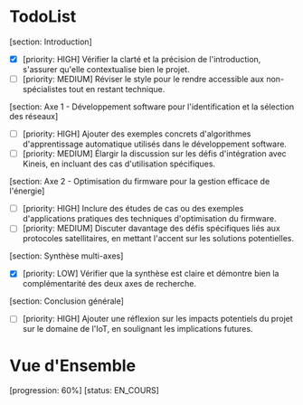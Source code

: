# TodoList

[section: Introduction]
- [x] [priority: HIGH] Vérifier la clarté et la précision de l'introduction, s'assurer qu'elle contextualise bien le projet.
- [ ] [priority: MEDIUM] Réviser le style pour le rendre accessible aux non-spécialistes tout en restant technique.

[section: Axe 1 - Développement software pour l'identification et la sélection des réseaux]
- [ ] [priority: HIGH] Ajouter des exemples concrets d'algorithmes d'apprentissage automatique utilisés dans le développement software.
- [ ] [priority: MEDIUM] Élargir la discussion sur les défis d'intégration avec Kineis, en incluant des cas d'utilisation spécifiques.

[section: Axe 2 - Optimisation du firmware pour la gestion efficace de l'énergie]
- [ ] [priority: HIGH] Inclure des études de cas ou des exemples d'applications pratiques des techniques d'optimisation du firmware.
- [ ] [priority: MEDIUM] Discuter davantage des défis spécifiques liés aux protocoles satellitaires, en mettant l'accent sur les solutions potentielles.

[section: Synthèse multi-axes]
- [x] [priority: LOW] Vérifier que la synthèse est claire et démontre bien la complémentarité des deux axes de recherche.

[section: Conclusion générale]
- [ ] [priority: HIGH] Ajouter une réflexion sur les impacts potentiels du projet sur le domaine de l'IoT, en soulignant les implications futures.

# Vue d'Ensemble
[progression: 60%]
[status: EN_COURS]